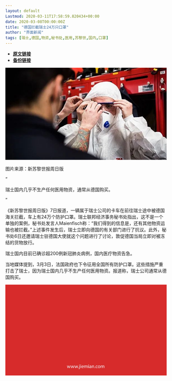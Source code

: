 ```yaml
---
layout: default
Lastmod: 2020-03-11T17:58:59.820434+00:00
date: 2020-03-08T00:00:00Z
title: "德国拦截瑞士24万只口罩"
author: "界面新闻"
tags: [瑞士,德国,物资,秘书处,医用,苏黎世,国内,口罩]
---
```


* [**原文链接**](https://mp.weixin.qq.com/s/7hvzg7k3iVoDYHG5qc27Yg)
* [**备份链接**](http://archive.today/L0mSy)


![](/images/post/7e71189216b4ef6ba7da2fb6c1b663ca.jpg)

图片来源：新苏黎世报周日版

“

  

瑞士国内几乎不生产任何医用物资，通常从德国购买。

  

”

《新苏黎世报周日版》7日报道，一辆属于瑞士公司的卡车在前往瑞士途中被德国海关拦截，车上有24万个防护口罩。瑞士联邦经济事务秘书处指出，这不是一个单独的案例，秘书处发言人Maienfisch称：“我们得到的信息是，还有其他物资运输也被拦截。”上述事件发生后，瑞士立即向德国的有关部门进行了抗议。此外，秘书处6日还邀请瑞士驻德国大使就这个问题进行了讨论，敦促德国当局立即对被冻结的货物放行。

瑞士国内目前已确诊超200例新冠肺炎病例，国内医疗物资告急。

当地媒体提到，3月3日，法国政府也下令征用全国所有防护口罩。这些措施严重打击了瑞士，因为瑞士国内几乎不生产任何医用物资。报道称，瑞士公司通常从德国购买。

  

![](/images/post/3ef9527fd7edfb43b0c70486c7a956af.jpg)

